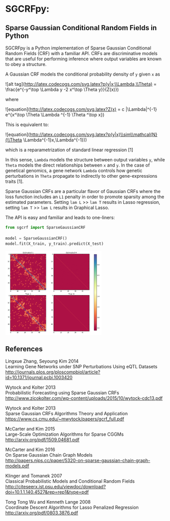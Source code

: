 # SGCRFpy:
## Sparse Gaussian Conditional Random Fields in Python

SGCRFpy is a Python implementation of Sparse Gaussian Conditional Random Fields (CRF) with a familiar API. CRFs are discriminative models that are useful for performing inference where output variables are known to obey a structure.

A Gaussian CRF models the conditional probability density of `y` given `x` as

![alt tag](http://latex.codecogs.com/svg.latex?p(y|x;\\Lambda,\\Theta) = \\frac{e^{-y^\\top \\Lambda y -2 x^\\top \\Theta y}}{Z(x)})

where

![equation](http://latex.codecogs.com/svg.latex?Z(x) = c |\\Lambda|^{-1} e^{x^\\top \\Theta \\Lambda ^{-1} \\Theta ^\\top x})

This is equivalent to:

![equation](http://latex.codecogs.com/svg.latex?p(y|x)\\sim\\mathcal{N}(\\Theta \\Lambda^{-1}x,\\Lambda^{-1}))

which is a reparametrization of standard linear regression [1]

In this sense, `Lambda` models the structure between output variables `y`, while `Theta` models the direct relationships between `x` and `y`. In the case of genetical genomics, a gene network `Lambda` controls how genetic perturbations in `Theta` propagate to indirectly to other gene-expressions traits [1].

Sparse Gaussian CRFs are a particular flavor of Gaussian CRFs where the loss function includes an `L1` penalty in order to promote sparsity among the estimated parameters. Setting `lam L` >> `lam T` results in Lasso regression, setting `lam T` >> `lam L` results in Graphical Lasso.

The API is easy and familiar and leads to one-liners:
```python
from sgcrf import SparseGaussianCRF

model = SparseGaussianCRF()
model.fit(X_train, y_train).predict(X_test)
```

<img src=https://github.com/dswah/sgcrfpy/blob/master/images/random_graph.png height=60% width=60%>

## References
Lingxue Zhang, Seyoung Kim 2014  
Learning Gene Networks under SNP Perturbations Using eQTL Datasets  
http://journals.plos.org/ploscompbiol/article?id=10.1371/journal.pcbi.1003420


Wytock and Kolter 2013  
Probabilistic Forecasting using Sparse Gaussian CRFs  
http://www.zicokolter.com/wp-content/uploads/2015/10/wytock-cdc13.pdf


Wytock and Kolter 2013  
Sparse Gaussian CRFs Algorithms Theory and Application  
https://www.cs.cmu.edu/~mwytock/papers/gcrf_full.pdf


McCarter and Kim 2015  
Large-Scale Optimization Algorithms for Sparse CGGMs  
http://arxiv.org/pdf/1509.04681.pdf


McCarter and Kim 2016  
On Sparse Gaussian Chain Graph Models  
http://papers.nips.cc/paper/5320-on-sparse-gaussian-chain-graph-models.pdf


Klinger and Tomanek 2007  
Classical Probabilistic Models and Conditional Random Fields  
http://citeseerx.ist.psu.edu/viewdoc/download?doi=10.1.1.140.4527&rep=rep1&type=pdf


Tong Tong Wu and Kenneth Lange 2008  
Coordinate Descent Algorithms for Lasso Penalized Regression  
http://arxiv.org/pdf/0803.3876.pdf

